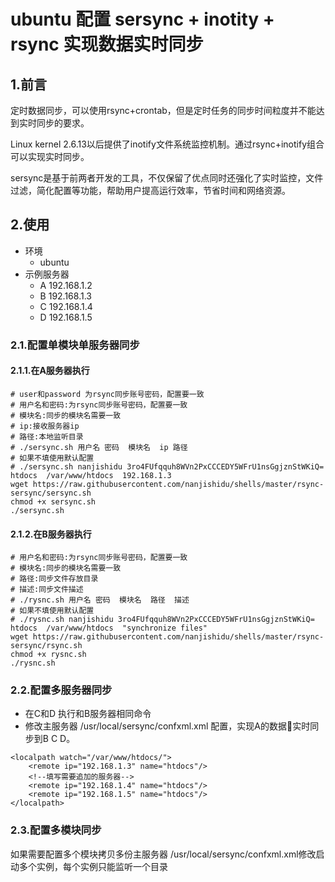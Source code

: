 # ubuntu 配置 sersync + inotity + rsync 实现数据实时同步

## 1.前言

定时数据同步，可以使用rsync+crontab，但是定时任务的同步时间粒度并不能达到实时同步的要求。

Linux kernel 2.6.13以后提供了inotify文件系统监控机制。通过rsync+inotify组合可以实现实时同步。

sersync是基于前两者开发的工具，不仅保留了优点同时还强化了实时监控，文件过滤，简化配置等功能，帮助用户提高运行效率，节省时间和网络资源。

## 2.使用

* 环境
	* ubuntu
* 示例服务器
	* A 192.168.1.2
	* B 192.168.1.3
	* C 192.168.1.4
	* D 192.168.1.5
### 2.1.配置单模块单服务器同步
#### 2.1.1.在A服务器执行
```
# user和password 为rsync同步账号密码，配置要一致
# 用户名和密码:为rsync同步账号密码，配置要一致
# 模块名:同步的模块名需要一致
# ip:接收服务器ip
# 路径:本地监听目录
# ./sersync.sh 用户名 密码  模块名  ip 路径
# 如果不填使用默认配置
# ./sersync.sh nanjishidu 3ro4FUfqquh8WVn2PxCCCEDY5WFrU1nsGgjznStWKiQ=  htdocs  /var/www/htdocs  192.168.1.3
wget https://raw.githubusercontent.com/nanjishidu/shells/master/rsync-sersync/sersync.sh
chmod +x sersync.sh
./sersync.sh
```
#### 2.1.2.在B服务器执行
```
# 用户名和密码:为rsync同步账号密码，配置要一致
# 模块名:同步的模块名需要一致
# 路径:同步文件存放目录
# 描述:同步文件描述
# ./rysnc.sh 用户名 密码  模块名  路径  描述
# 如果不填使用默认配置
# ./rysnc.sh nanjishidu 3ro4FUfqquh8WVn2PxCCCEDY5WFrU1nsGgjznStWKiQ=  htdocs  /var/www/htdocs  "synchronize files"
wget https://raw.githubusercontent.com/nanjishidu/shells/master/rsync-sersync/rsync.sh
chmod +x rysnc.sh
./rysnc.sh
```

### 2.2.配置多服务器同步

* 在C和D 执行和B服务器相同命令
* 修改主服务器 /usr/local/sersync/confxml.xml 配置，实现A的数据实时同步到B C D。
```
<localpath watch="/var/www/htdocs/">
    <remote ip="192.168.1.3" name="htdocs"/>
    <!--填写需要追加的服务器-->
    <remote ip="192.168.1.4" name="htdocs"/>
    <remote ip="192.168.1.5" name="htdocs"/>
</localpath>
```

### 2.3.配置多模块同步

如果需要配置多个模块拷贝多份主服务器 /usr/local/sersync/confxml.xml修改启动多个实例，每个实例只能监听一个目录
